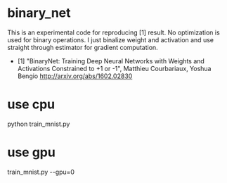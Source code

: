 # binary_net

This is an experimental code for reproducing [1] result. 
No optimization is used for binary operations. I just binalize weight and activation and use straight through estimator for gradient computation. 

- [1] "BinaryNet: Training Deep Neural Networks with Weights and Activations Constrained to +1 or -1", Matthieu Courbariaux, Yoshua Bengio
http://arxiv.org/abs/1602.02830

# use cpu
python train_mnist.py

# use gpu
train_mnist.py --gpu=0

